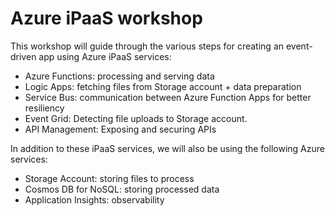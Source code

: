 # Azure iPaaS workshop

This workshop will guide through the various steps for creating an event-driven app using Azure iPaaS services:
- Azure Functions: processing and serving data
- Logic Apps: fetching files from Storage account + data preparation
- Service Bus: communication between Azure Function Apps for better resiliency
- Event Grid: Detecting file uploads to Storage account.
- API Management: Exposing and securing APIs

In addition to these iPaaS services, we will also be using the following Azure services:
- Storage Account: storing files to process
- Cosmos DB for NoSQL: storing processed data
- Application Insights: observability
